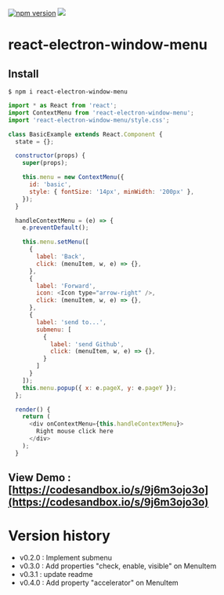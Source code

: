 [![npm version](https://badge.fury.io/js/react-electron-window-menu.svg)](https://badge.fury.io/js/react-electron-window-menu)
[![](https://img.shields.io/npm/dm/react-electron-window-menu.svg)](https://www.npmjs.com/package/react-electron-window-menu)

# react-electron-window-menu

## Install

```
$ npm i react-electron-window-menu
```

```js
import * as React from 'react';
import ContextMenu from 'react-electron-window-menu';
import 'react-electron-window-menu/style.css';

class BasicExample extends React.Component {
  state = {};

  constructor(props) {
    super(props);

    this.menu = new ContextMenu({
      id: 'basic',
      style: { fontSize: '14px', minWidth: '200px' },
    });
  }

  handleContextMenu = (e) => {
    e.preventDefault();

    this.menu.setMenu([
      {
        label: 'Back',
        click: (menuItem, w, e) => {},
      },
      {
        label: 'Forward',
        icon: <Icon type="arrow-right" />,
        click: (menuItem, w, e) => {},
      },
      {
        label: 'send to...',
        submenu: [
          {
            label: 'send Github',
            click: (menuItem, w, e) => {},
          }
        ]
      }
    ]);
    this.menu.popup({ x: e.pageX, y: e.pageY });
  };

  render() {
    return (
      <div onContextMenu={this.handleContextMenu}>
        Right mouse click here
      </div>
    );
  }

```

## View Demo : [https://codesandbox.io/s/9j6m3ojo3o](https://codesandbox.io/s/9j6m3ojo3o)

# Version history

- v0.2.0 : Implement submenu
- v0.3.0 : Add properties "check, enable, visible" on MenuItem
- v0.3.1 : update readme
- v0.4.0 : Add property "accelerator" on MenuItem
